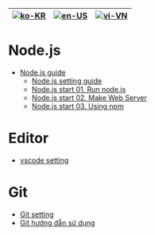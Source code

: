 | [![ko-KR](https://github.com/pmirnc-dev/pds-welcome/blob/main/resource/south-korea.png)](https://github.com/pmirnc-dev/pds-welcome/wiki) | [![en-US](https://github.com/pmirnc-dev/pds-welcome/blob/main/resource/american.png)](https://github.com/pmirnc-dev/pds-welcome/wiki/Home-en-US) | [![vi-VN](https://github.com/pmirnc-dev/pds-welcome/blob/main/resource/vietnam.png)](https://github.com/pmirnc-dev/pds-welcome/wiki/Home-vi-VN) |
| --- | --- | --- |

# Node.js

* [Node.js guide](https://github.com/pmirnc-dev/pds-welcome/wiki/Node.js-Guide)
    * [Node.js setting guide](https://github.com/pmirnc-dev/pds-welcome/wiki/Node.js-Setting-Guide)
    * [Node.js start 01. Run node.js](https://github.com/pmirnc-dev/pds-welcome/wiki/Node.js-Start-01.-run)
    * [Node.js start 02. Make Web Server](https://github.com/pmirnc-dev/pds-welcome/wiki/Node.js-Start-%E2%80%90-02.-Server)
    * [Node.js start 03. Using npm](https://github.com/pmirnc-dev/pds-welcome/wiki/Node.js-Start-%E2%80%90-03.-npm)

# Editor

* [vscode setting](https://github.com/pmirnc-dev/pds-welcome/wiki/Editor-Setting-Guide)

# Git

* [Git setting](https://github.com/pmirnc-dev/pds-welcome/wiki/Git-%7C-Setting)
* [Git hướng dẫn sử dụng](https://github.com/pmirnc-dev/pds-welcome/wiki/GIT-%7C-How-to-use-GIT)